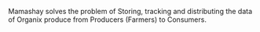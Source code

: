 Mamashay solves the problem of Storing, tracking and distributing the data of Organix produce from Producers (Farmers) to Consumers.